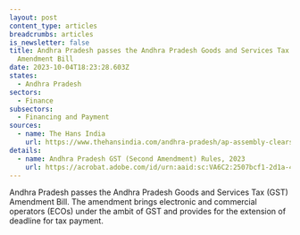 ```yaml
---
layout: post
content_type: articles
breadcrumbs: articles
is_newsletter: false
title: Andhra Pradesh passes the Andhra Pradesh Goods and Services Tax (GST)
  Amendment Bill
date: 2023-10-04T18:23:28.603Z
states:
  - Andhra Pradesh
sectors:
  - Finance
subsectors:
  - Financing and Payment
sources:
  - name: The Hans India
    url: https://www.thehansindia.com/andhra-pradesh/ap-assembly-clears-4-bills-825390
details:
  - name: Andhra Pradesh GST (Second Amendment) Rules, 2023
    url: https://acrobat.adobe.com/id/urn:aaid:sc:VA6C2:2507bcf1-2d1a-48d3-ae81-441b2e885338
---
```

Andhra Pradesh passes the Andhra Pradesh Goods and Services Tax (GST) Amendment Bill. The amendment brings electronic and commercial operators (ECOs) under the ambit of GST and provides for the extension of deadline for tax payment.
